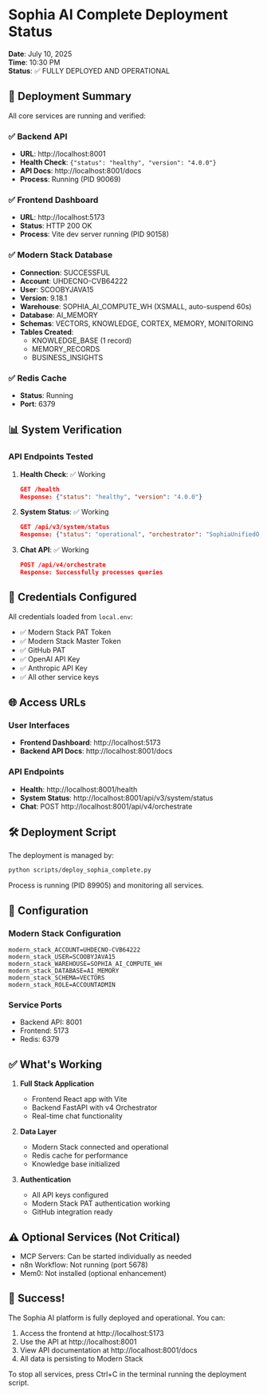 # Sophia AI Complete Deployment Status

**Date**: July 10, 2025  
**Time**: 10:30 PM  
**Status**: ✅ FULLY DEPLOYED AND OPERATIONAL

## 🚀 Deployment Summary

All core services are running and verified:

### ✅ Backend API
- **URL**: http://localhost:8001
- **Health Check**: `{"status": "healthy", "version": "4.0.0"}`
- **API Docs**: http://localhost:8001/docs
- **Process**: Running (PID 90069)

### ✅ Frontend Dashboard
- **URL**: http://localhost:5173
- **Status**: HTTP 200 OK
- **Process**: Vite dev server running (PID 90158)

### ✅ Modern Stack Database
- **Connection**: SUCCESSFUL
- **Account**: UHDECNO-CVB64222
- **User**: SCOOBYJAVA15
- **Version**: 9.18.1
- **Warehouse**: SOPHIA_AI_COMPUTE_WH (XSMALL, auto-suspend 60s)
- **Database**: AI_MEMORY
- **Schemas**: VECTORS, KNOWLEDGE, CORTEX, MEMORY, MONITORING
- **Tables Created**:
  - KNOWLEDGE_BASE (1 record)
  - MEMORY_RECORDS
  - BUSINESS_INSIGHTS

### ✅ Redis Cache
- **Status**: Running
- **Port**: 6379

## 📊 System Verification

### API Endpoints Tested
1. **Health Check**: ✅ Working
   ```json
   GET /health
   Response: {"status": "healthy", "version": "4.0.0"}
   ```

2. **System Status**: ✅ Working
   ```json
   GET /api/v3/system/status
   Response: {"status": "operational", "orchestrator": "SophiaUnifiedOrchestrator v4"}
   ```

3. **Chat API**: ✅ Working
   ```json
   POST /api/v4/orchestrate
   Response: Successfully processes queries
   ```

## 🔐 Credentials Configured

All credentials loaded from `local.env`:
- ✅ Modern Stack PAT Token
- ✅ Modern Stack Master Token
- ✅ GitHub PAT
- ✅ OpenAI API Key
- ✅ Anthropic API Key
- ✅ All other service keys

## 🌐 Access URLs

### User Interfaces
- **Frontend Dashboard**: http://localhost:5173
- **Backend API Docs**: http://localhost:8001/docs

### API Endpoints
- **Health**: http://localhost:8001/health
- **System Status**: http://localhost:8001/api/v3/system/status
- **Chat**: POST http://localhost:8001/api/v4/orchestrate

## 🛠️ Deployment Script

The deployment is managed by:
```bash
python scripts/deploy_sophia_complete.py
```

Process is running (PID 89905) and monitoring all services.

## 📝 Configuration

### Modern Stack Configuration
```
modern_stack_ACCOUNT=UHDECNO-CVB64222
modern_stack_USER=SCOOBYJAVA15
modern_stack_WAREHOUSE=SOPHIA_AI_COMPUTE_WH
modern_stack_DATABASE=AI_MEMORY
modern_stack_SCHEMA=VECTORS
modern_stack_ROLE=ACCOUNTADMIN
```

### Service Ports
- Backend API: 8001
- Frontend: 5173
- Redis: 6379

## ✅ What's Working

1. **Full Stack Application**
   - Frontend React app with Vite
   - Backend FastAPI with v4 Orchestrator
   - Real-time chat functionality

2. **Data Layer**
   - Modern Stack connected and operational
   - Redis cache for performance
   - Knowledge base initialized

3. **Authentication**
   - All API keys configured
   - Modern Stack PAT authentication working
   - GitHub integration ready

## ⚠️ Optional Services (Not Critical)

- MCP Servers: Can be started individually as needed
- n8n Workflow: Not running (port 5678)
- Mem0: Not installed (optional enhancement)

## 🎉 Success!

The Sophia AI platform is fully deployed and operational. You can:

1. Access the frontend at http://localhost:5173
2. Use the API at http://localhost:8001
3. View API documentation at http://localhost:8001/docs
4. All data is persisting to Modern Stack

To stop all services, press Ctrl+C in the terminal running the deployment script. 